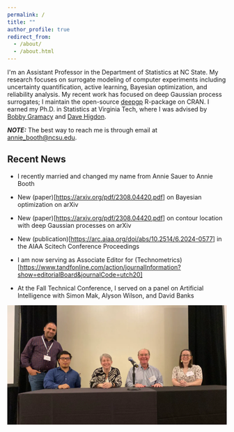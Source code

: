 ```yaml
---
permalink: /
title: ""
author_profile: true
redirect_from: 
  - /about/
  - /about.html
---
```


I'm an Assistant Professor in the Department of Statistics at NC State.  My research focuses on surrogate modeling of computer experiments including uncertainty quantification, active learning, Bayesian optimization, and reliability analysis.  My recent work has focused on deep Gaussian process surrogates; I maintain the open-source [deepgp](https://cran.r-project.org/package=deepgp) R-package on CRAN.   I earned my Ph.D. in Statistics at Virginia Tech, where I was advised by [Bobby Gramacy](https://bobby.johnson-gramacy.com/) and [Dave Higdon](https://www.stat.vt.edu/people/stat-faculty/higdon-david.html).

**_NOTE:_**  The best way to reach me is through email at annie_booth@ncsu.edu.


Recent News
------

* I recently married and changed my name from Annie Sauer to Annie Booth

* New (paper)[https://arxiv.org/pdf/2308.04420.pdf] on Bayesian optimization on arXiv

* New (paper)[https://arxiv.org/pdf/2308.04420.pdf] on contour location with deep Gaussian processes on arXiv

* New (publication)[https://arc.aiaa.org/doi/abs/10.2514/6.2024-0577] in the AIAA Scitech Conference Proceedings

* I am now serving as Associate Editor for (Technometrics)[https://www.tandfonline.com/action/journalInformation?show=editorialBoard&journalCode=utch20]

* At the Fall Technical Conference, I served on a panel on Artificial Intelligence with Simon Mak, Alyson Wilson, and David Banks

![](/images/ftc.png)
